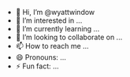 - 👋 Hi, I’m @wyattwindow
- 👀 I’m interested in ...
- 🌱 I’m currently learning ...
- 💞️ I’m looking to collaborate on ...
- 📫 How to reach me ...
- 😄 Pronouns: ...
- ⚡ Fun fact: ...

<!---
wyattwindow/wyattwindow is a ✨ special ✨ repository because its `README.md` (this file) appears on your GitHub profile.
You can click the Preview link to take a look at your changes.
--->

